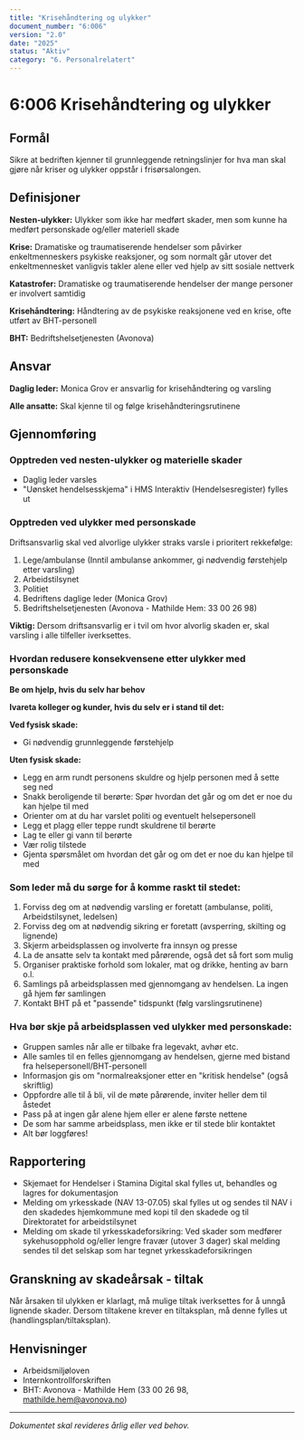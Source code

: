 ```yaml
---
title: "Krisehåndtering og ulykker"
document_number: "6:006"
version: "2.0"
date: "2025"
status: "Aktiv"
category: "6. Personalrelatert"
---
```


# 6:006 Krisehåndtering og ulykker

## Formål

Sikre at bedriften kjenner til grunnleggende retningslinjer for hva man skal gjøre når kriser og ulykker oppstår i frisørsalongen.

## Definisjoner

**Nesten-ulykker:** Ulykker som ikke har medført skader, men som kunne ha medført personskade og/eller materiell skade

**Krise:** Dramatiske og traumatiserende hendelser som påvirker enkeltmenneskers psykiske reaksjoner, og som normalt går utover det enkeltmennesket vanligvis takler alene eller ved hjelp av sitt sosiale nettverk

**Katastrofer:** Dramatiske og traumatiserende hendelser der mange personer er involvert samtidig

**Krisehåndtering:** Håndtering av de psykiske reaksjonene ved en krise, ofte utført av BHT-personell

**BHT:** Bedriftshelsetjenesten (Avonova)

## Ansvar

**Daglig leder:** Monica Grov er ansvarlig for krisehåndtering og varsling

**Alle ansatte:** Skal kjenne til og følge krisehåndteringsrutinene

## Gjennomføring

### Opptreden ved nesten-ulykker og materielle skader

- Daglig leder varsles
- "Uønsket hendelsesskjema" i HMS Interaktiv (Hendelsesregister) fylles ut

### Opptreden ved ulykker med personskade

Driftsansvarlig skal ved alvorlige ulykker straks varsle i prioritert rekkefølge:

1. Lege/ambulanse (Inntil ambulanse ankommer, gi nødvendig førstehjelp etter varsling)
2. Arbeidstilsynet
3. Politiet
4. Bedriftens daglige leder (Monica Grov)
5. Bedriftshelsetjenesten (Avonova - Mathilde Hem: 33 00 26 98)

**Viktig:** Dersom driftsansvarlig er i tvil om hvor alvorlig skaden er, skal varsling i alle tilfeller iverksettes.

### Hvordan redusere konsekvensene etter ulykker med personskade

**Be om hjelp, hvis du selv har behov**

**Ivareta kolleger og kunder, hvis du selv er i stand til det:**

**Ved fysisk skade:**
- Gi nødvendig grunnleggende førstehjelp

**Uten fysisk skade:**
- Legg en arm rundt personens skuldre og hjelp personen med å sette seg ned
- Snakk beroligende til berørte: Spør hvordan det går og om det er noe du kan hjelpe til med
- Orienter om at du har varslet politi og eventuelt helsepersonell
- Legg et plagg eller teppe rundt skuldrene til berørte
- Lag te eller gi vann til berørte
- Vær rolig tilstede
- Gjenta spørsmålet om hvordan det går og om det er noe du kan hjelpe til med

### Som leder må du sørge for å komme raskt til stedet:

1. Forviss deg om at nødvendig varsling er foretatt (ambulanse, politi, Arbeidstilsynet, ledelsen)
2. Forviss deg om at nødvendig sikring er foretatt (avsperring, skilting og lignende)
3. Skjerm arbeidsplassen og involverte fra innsyn og presse
4. La de ansatte selv ta kontakt med pårørende, også det så fort som mulig
5. Organiser praktiske forhold som lokaler, mat og drikke, henting av barn o.l.
6. Samlings på arbeidsplassen med gjennomgang av hendelsen. La ingen gå hjem før samlingen
7. Kontakt BHT på et "passende" tidspunkt (følg varslingsrutinene)

### Hva bør skje på arbeidsplassen ved ulykker med personskade:

- Gruppen samles når alle er tilbake fra legevakt, avhør etc.
- Alle samles til en felles gjennomgang av hendelsen, gjerne med bistand fra helsepersonell/BHT-personell
- Informasjon gis om "normalreaksjoner etter en "kritisk hendelse" (også skriftlig)
- Oppfordre alle til å bli, vil de møte pårørende, inviter heller dem til åstedet
- Pass på at ingen går alene hjem eller er alene første nettene
- De som har samme arbeidsplass, men ikke er til stede blir kontaktet
- Alt bør loggføres!

## Rapportering

- Skjemaet for Hendelser i Stamina Digital skal fylles ut, behandles og lagres for dokumentasjon
- Melding om yrkesskade (NAV 13-07.05) skal fylles ut og sendes til NAV i den skadedes hjemkommune med kopi til den skadede og til Direktoratet for arbeidstilsynet
- Melding om skade til yrkesskadeforsikring: Ved skader som medfører sykehusopphold og/eller lengre fravær (utover 3 dager) skal melding sendes til det selskap som har tegnet yrkesskadeforsikringen

## Granskning av skadeårsak - tiltak

Når årsaken til ulykken er klarlagt, må mulige tiltak iverksettes for å unngå lignende skader. Dersom tiltakene krever en tiltaksplan, må denne fylles ut (handlingsplan/tiltaksplan).

## Henvisninger

- Arbeidsmiljøloven
- Internkontrollforskriften
- BHT: Avonova - Mathilde Hem (33 00 26 98, mathilde.hem@avonova.no)

---

*Dokumentet skal revideres årlig eller ved behov.*
